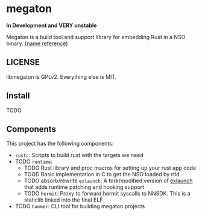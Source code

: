 # megaton

**In Development and VERY unstable**

Megaton is a build tool and support library for embedding Rust in a NSO binary. [(name reference)](https://www.zeldadungeon.net/wiki/Rusty_Switch)

## LICENSE
libmegaton is GPLv2. Everything else is MIT.

## Install
TODO

## Components
This project has the following components:
- `rustc`: Scripts to build rust with the targets we need
- TODO `runtime`: 
  - TODO Rust library and proc macros for setting up your rust app code
  - TOOD Basic implementation in C to get the NSO loaded by rtld
  - TODO absorb/rewrite `exlaunch`: A fork/modified version of [exlaunch](https://github.com/shadowninja108/exlaunch) that adds runtime patching and hooking support
  - TODO `hermit`: Proxy to forward hermit syscalls to NNSDK. This is a staticlib linked into the final ELF
- TODO `hammer`: CLI tool for building megaton projects


